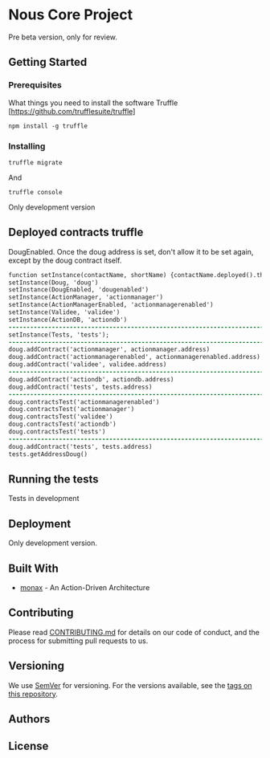 # Nous Core Project
Pre beta version, only for review. 

## Getting Started


### Prerequisites

What things you need to install the software 
Truffle [https://github.com/trufflesuite/truffle]

```
npm install -g truffle
```

### Installing

```
truffle migrate
```

And 

```
truffle console
```

Only development version

## Deployed contracts truffle

DougEnabled. Once the doug address is set, don't allow it to be set again, except by the
doug contract itself.



```diff    
function setInstance(contactName, shortName) {contactName.deployed().then(inst => global[shortName] = inst);}
setInstance(Doug, 'doug')
setInstance(DougEnabled, 'dougenabled')
setInstance(ActionManager, 'actionmanager')
setInstance(ActionManagerEnabled, 'actionmanagerenabled')
setInstance(Validee, 'validee')
setInstance(ActionDB, 'actiondb')
-------------------------------------------------------------------------------------------------------------
setInstance(Tests, 'tests');
-------------------------------------------------------------------------------------------------------------
doug.addContract('actionmanager', actionmanager.address)
doug.addContract('actionmanagerenabled', actionmanagerenabled.address)
doug.addContract('validee', validee.address)
-------------------------------------------------------------------------------------------------------------
doug.addContract('actiondb', actiondb.address)
doug.addContract('tests', tests.address)
-------------------------------------------------------------------------------------------------------------
doug.contractsTest('actionmanagerenabled')
doug.contractsTest('actionmanager')
doug.contractsTest('validee')
doug.contractsTest('actiondb')
doug.contractsTest('tests')
-------------------------------------------------------------------------------------------------------------
doug.addContract('tests', tests.address)
tests.getAddressDoug()
```


## Running the tests

Tests in development 

## Deployment
Only development version.


## Built With

* [monax](https://monax.io/docs/tutorials/solidity/solidity_2_action_driven_architecture/) - An Action-Driven Architecture

## Contributing

Please read [CONTRIBUTING.md](https://gist.github.com/PurpleBooth/b24679402957c63ec426) for details on our code of conduct, and the process for submitting pull requests to us.

## Versioning

We use [SemVer](http://semver.org/) for versioning. For the versions available, see the [tags on this repository](https://github.com/your/project/tags). 

## Authors


## License


